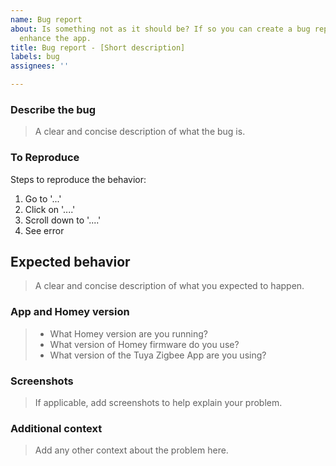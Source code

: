 ```yaml
---
name: Bug report
about: Is something not as it should be? If so you can create a bug report and help
  enhance the app.
title: Bug report - [Short description]
labels: bug
assignees: ''

---
```


### Describe the bug

> A clear and concise description of what the bug is.

### To Reproduce

Steps to reproduce the behavior:

1. Go to '...'
2. Click on '....'
3. Scroll down to '....'
4. See error

## Expected behavior

> A clear and concise description of what you expected to happen.

### App and Homey version

> * What Homey version are you running?
> * What version of Homey firmware do you use?
> * What version of the Tuya Zigbee App are you using?

### Screenshots

> If applicable, add screenshots to help explain your problem.

### Additional context

> Add any other context about the problem here.
